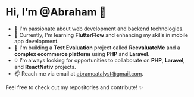 # Hi, I’m @Abraham 👋

- 👀 I'm passionate about web development and backend technologies.
- 🌱 Currently, I'm learning **FlutterFlow** and enhancing my skills in mobile app development.
- 🔧 I'm building a **Test Evaluation** project called **ReevaluateMe** and a **complex ecommerce platform**  using **PHP** and **Laravel**.
- 💡 I’m always looking for opportunities to collaborate on **PHP**, **Laravel**, and **ReactNativ** projects.
- 📫 Reach me via email at [abramcatalyst@gmail.com](mailto:onucheabram@gmail.com).

Feel free to check out my repositories and contribute! ✨


<!---
LaCatalyst/LaCatalyst is a ✨ special ✨ repository because its `README.md` (this file) appears on your GitHub profile.
You can click the Preview link to take a look at your changes.
--->
